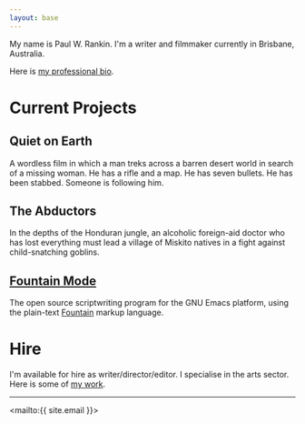 ```yaml
---
layout: base
---
```


My name is Paul W. Rankin. I'm a writer and filmmaker currently in
Brisbane, Australia.

Here is [my professional bio](/bio/).

# Current Projects

## Quiet on Earth

A wordless film in which a man treks across a barren desert world in
search of a missing woman. He has a rifle and a map. He has seven
bullets. He has been stabbed. Someone is following him.

## The Abductors

In the depths of the Honduran jungle, an alcoholic foreign-aid doctor
who has lost everything must lead a village of Miskito natives in a
fight against child-snatching goblins.

## [Fountain Mode]

The open source scriptwriting program for the GNU Emacs platform, using
the plain-text [Fountain] markup language.

# Hire

I'm available for hire as writer/director/editor. I specialise in the
arts sector. Here is some of [my&nbsp;work](/work/).

---

<mailto:{{ site.email }}>

[fountain mode]: https://fountain-mode.org/
[fountain]: https://fountain.io/
